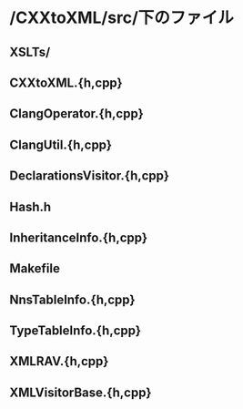 # /CXXtoXML/src/下のファイル

## XSLTs/
## CXXtoXML.{h,cpp}
## ClangOperator.{h,cpp}
## ClangUtil.{h,cpp}
## DeclarationsVisitor.{h,cpp}
## Hash.h
## InheritanceInfo.{h,cpp}
## Makefile
## NnsTableInfo.{h,cpp}
## TypeTableInfo.{h,cpp}
## XMLRAV.{h,cpp}
## XMLVisitorBase.{h,cpp}
